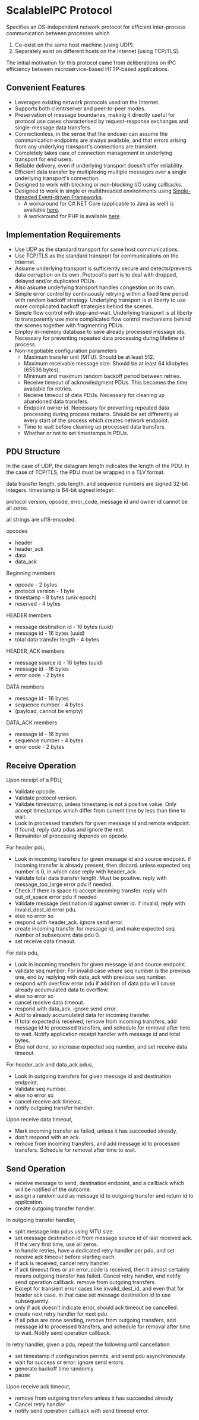 # ScalableIPC Protocol

Specifies an OS-independent network protocol for efficient inter-process communication between processes which
   
   1. Co-exist on the same host  machine (using UDP).
   2. Separately exist on different hosts on the Internet (using TCP/TLS).

The initial motivation for this protocol came from deliberations on IPC efficiency between microservice-based HTTP-based applications.

## Convenient Features

  * Leverages existing network protocols used on the Internet.
  * Supports both client/server and peer-to-peer modes.
  * Preservation of message boundaries, making it directly useful for protocol use cases characterised by request-response exchanges and single-message data transfers.
  * Connectionless, in the sense that the enduser can assume the communication endpoints are always available, and that errors arising from any underlying transport's connections are transient.
  * Completely takes care of connection management in underlying transport for end users.
  * Reliable delivery, even if underlying transport doesn't offer reliability.
  * Efficient data transfer by multiplexing multiple messages over a single underlying transport's connection.
  * Designed to work with blocking or non-blocking I/O using callbacks.
  * Designed to work in single or multithreaded environments using [Single-threaded Event-driven Frameworks](http://berb.github.io/diploma-thesis/original/055_events.html#st).
       - A workaround for C#.NET Core (applicable to Java as well) is available [here](https://docs.microsoft.com/en-us/dotnet/api/system.threading.tasks.taskscheduler?view=netcore-3.1).
       - A workaround for PHP is available [here](https://reactphp.org).

## Implementation Requirements

  * Use UDP as the standard transport for same host communications.
  * Use TCP/TLS as the standard transport for communications on the Internet.
  * Assume underlying transport is sufficiently secure and detects/prevents data corruption on its own. Protocol's part is to deal with dropped, delayed and/or duplicated PDUs.
  * Also assume underlying transport handles congestion on its own.
  * Simple error control by continuously retrying within a fixed time period with random backoff strategy. Underlying transport is at liberty to use more complicated backoff strategies behind the scenes.
  * Simple flow control with stop-and-wait. Underlying transport is at liberty to transparently use more complicated flow control mechanisms behind the scenes together with fragmenting PDUs.
  * Employ in-memory database to save already processed message ids. Necessary for preventing repeated data processing during lifetime of process.
  * Non-negotiable configuration parameters
       - Maximum transfer unit (MTU). Should be at least 512.
       - Maximum receivable message size. Should be at least 64 kilobytes (65536 bytes).
       - Minimum and maximum random backoff period between retries.
       - Receive timeout of acknowledgment PDUs. This becomes the time available for retries.
       - Receive timeout of data PDUs. Necessary for cleaning up abandoned data transfers.
       - Endpoint owner id. Necessary for preventing repeated data processing during process restarts. Should be set differently at every start of the process which creates network endpoint.
       - Time to wait before cleaning up processed data transfers.
       - Whether or not to set timestamps in PDUs.

## PDU Structure

In the case of UDP, the datagram length indicates the length of the PDU.
In the case of TCP/TLS, the PDU must be wrapped in a TLV format.

data transfer length, pdu length, and sequence numbers are signed 32-bit integers.
timestamp is 64-bit signed integer.

protocol version, opcode, error_code, message id and owner id cannot be all zeros.

all strings are utf8-encoded.

opcodes
   - header
   - header_ack
   - data
   - data_ack

Beginning members
   - opcode - 2 bytes
   - protocol version - 1 byte
   - timestamp - 8 bytes (unix epoch)
   - reserved - 4 bytes

HEADER members
   - message destination id - 16 bytes (uuid)
   - message id - 16 bytes (uuid)
   - total data transfer length - 4 bytes

HEADER_ACK members
   - message source id - 16 bytes (uuid)
   - message id - 16 bytes
   - error code - 2 bytes

DATA members
   - message id - 16 bytes
   - sequence number - 4 bytes
   - (payload, cannot be empty)

DATA_ACK members
   - message id - 16 bytes
   - sequence number - 4 bytes
   - error code - 2 bytes

## Receive Operation

Upon receipt of a PDU,

  * Validate opcode.
  * Validate protocol version.
  * Validate timestamp, unless timestamp is not a positive value. Only accept timestamps which differ from current time by less than time to wait.
  * Look in processed transfers for given message id and remote endpoint. If found, reply data pdus and ignore the rest.
  * Remainder of processing depends on opcode.

For header pdu,
  * Look in incoming transfers for given message id and source endpoint. if incoming transfer is already present, then discard. unless expected seq number is 0, in which case reply with header_ack.
  * Validate total data transfer length. Must be positive. reply with message_too_large error pdu if needed.
  * Check if there is space to accept incoming transfer. reply with out_of_space error pdu if needed.
  * Validate message destination id against owner id. if invalid, reply with invalid_dest_id error pdu.
  * else no error so
  * respond with header_ack. ignore send error.
  * create incoming transfer for message id, and make expected seq number of subsequent data pdu 0.
  * set receive data timeout.

For data pdu,
  * Look in incoming transfers for given message id and source endpoint.
  * validate seq number. For invalid case where seq number is the previous one, end by replying with
    data_ack with previous seq number.
  * respond with overflow error pdu if addition of data pdu will cause already accumulated data to overflow.
  * else no error so
  * cancel receive data timeout.
  * respond with data_ack. ignore send error.
  * Add to already accumulated data for incoming transfer.
  * If total expected is received, remove from incoming transfers, add message id to processed transfers, and schedule for removal after time to wait. Notify application receipt handler with message id and total bytes.
  * Else not done, so increase expected seq number, and set receive data timeout.
  
For header_ack and data_ack pdus,
  * Look in outgoing transfers for given message id and destination endpoint.
  * Validate seq number.
  * else no error so
  * cancel receive ack timeout.
  * notify outgoing transfer handler.

Upon receive data timeout,
  * Mark incoming transfer as failed, unless it has succeeded already.
  * don't respond with an ack.
  * remove from incoming transfers, and add message id to processed transfers. Schedule for removal after time to wait.

## Send Operation

  * receive message to send, destination endpoint, and a callback which will be notified of the outcome.
  * assign a random uuid as message id to outgoing transfer and return id to application.
  * create outgoing transfer handler.

In outgoing transfer handler,
  * split message into pdus using MTU size.
  * set message destination id from message source id of last received ack. If the very first time, use all zeros.
  * to handle retries, have a dedicated retry handler per pdu, and set receive ack timeout before starting each.
  * if ack is received, cancel retry handler.
  * if ack timeout fires or an error_code is received, then it almost certainly means outgoing transfer has failed. Cancel retry handler, and notify send operation callback. remove from outgoing transfers.
  * Except for transient error cases like invalid_dest_id, and even that for header ack case. in that case set message destination id to use subsequently.
  * only if ack doesn't indicate error, should ack timeout be cancelled.
  * create next retry handler for next pdu.
  * if all pdus are done sending, remove from outgoing transfers, add message id to processed transfers, and schedule for removal after time to wait. Notify send operation callback.

In retry handler, given a pdu, repeat the following until cancellation.
  * set timestamp if configuration permits, and send pdu asynchronously.
  * wait for success or error. ignore send errors.
  * generate backoff time randomly
  * pause

Upon receive ack timeout,
  * remove from outgoing transfers unless it has succeeded already
  * Cancel retry handler
  * notify send operation callback with send timeout error.
